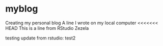 # myblog
Creating my personal blog
A line I wrote on my local computer
<<<<<<< HEAD
This is a line from RStudio
Zezela

testing update from rstudio: test2
